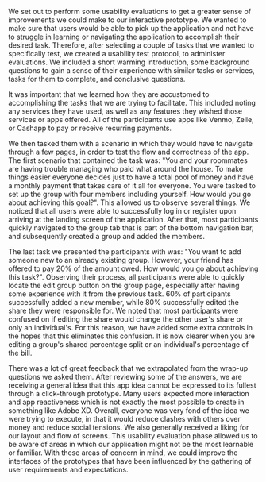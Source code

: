 We set out to perform some usability evaluations to get a greater sense of improvements we could make to our interactive prototype. We wanted to make sure that users would be able to pick up the application and not have to struggle in learning or navigating the application to accomplish their desired task. Therefore, after selecting a couple of tasks that we wanted to specifically test, we created a usability test protocol, to administer evaluations. We included a short warming introduction, some background questions to gain a sense of their experience with similar tasks or services, tasks for them to complete, and conclusive questions.

It was important that we learned how they are accustomed to accomplishing the tasks that we are trying to facilitate. This included noting any services they have used, as well as any features they wished those services or apps offered. All of the participants use apps like Venmo, Zelle, or Cashapp to pay or receive recurring payments.

We then tasked them with a scenario in which they would have to navigate through a few pages, in order to test the flow and correctness of the app. The first scenario that contained the task was: "You and your roommates are having trouble managing who paid what around the house. To make things easier everyone decides just to have a total pool of money and have a monthly payment that takes care of it all for everyone. You were tasked to set up the group with four members including yourself. How would you go about achieving this goal?". This allowed us to observe several things. We noticed that all users were able to successfully log in or register upon arriving at the landing screen of the application. After that, most participants quickly navigated to the group tab that is part of the bottom navigation bar, and subsequently created a group and added the members.

The last task we presented the participants with was: "You want to add someone new to an already existing group. However, your friend has offered to pay 20% of the amount owed. How would you go about achieving this task?". Observing their process, all participants were able to quickly locate the edit group button on the group page, especially after having some experience with it from the previous task. 60% of participants successfully added a new member, while 80% successfully edited the share they were responsible for. We noted that most participants were confused on if editing the share would change the other user's share or only an individual's. For this reason, we have added some extra controls in the hopes that this eliminates this confusion. It is now clearer when you are editing a group's shared percentage split or an individual's percentage of the bill.

There was a lot of great feedback that we extrapolated from the wrap-up questions we asked them. After reviewing some of the answers, we are receiving a general idea that this app idea cannot be expressed to its fullest through a click-through prototype. Many users expected more interaction and app reactiveness which is not exactly the most possible to create in something like Adobe XD. Overall, everyone was very fond of the idea we were trying to execute, in that it would reduce clashes with others over money and reduce social tensions. We also generally received a liking for our layout and flow of screens. This usability evaluation phase allowed us to be aware of areas in which our application might not be the most learnable or familiar. With these areas of concern in mind, we could improve the interfaces of the prototypes that have been influenced by the gathering of user requirements and expectations.
